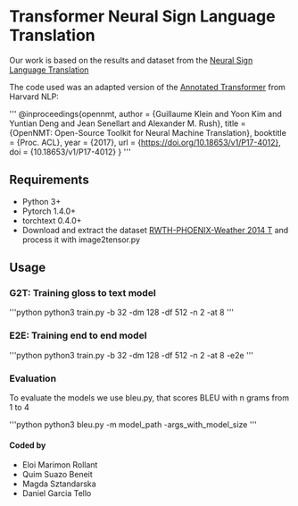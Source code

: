 # Transformer Neural Sign Language Translation

Our work is based on the results and dataset from the [Neural Sign Language Translation](https://www-i6.informatik.rwth-aachen.de/publications/download/1064/CamgozCihanHadfieldSimonKollerOscarNeyHermannBowdenRichard--NeuralSignLanguageTranslation--2018.pdf)

The code used was an adapted version of the [Annotated Transformer](https://nlp.seas.harvard.edu/2018/04/03/attention.html) from Harvard NLP:

'''
@inproceedings{opennmt,
  author    = {Guillaume Klein and
               Yoon Kim and
               Yuntian Deng and
               Jean Senellart and
               Alexander M. Rush},
  title     = {OpenNMT: Open-Source Toolkit for Neural Machine Translation},
  booktitle = {Proc. ACL},
  year      = {2017},
  url       = {https://doi.org/10.18653/v1/P17-4012},
  doi       = {10.18653/v1/P17-4012}
}
'''

## Requirements
- Python 3+
- Pytorch 1.4.0+
- torchtext 0.4.0+
- Download and extract the dataset [RWTH-PHOENIX-Weather 2014 T](https://www-i6.informatik.rwth-aachen.de/~koller/RWTH-PHOENIX-2014-T/) and process it with image2tensor.py

## Usage 

### G2T: Training gloss to text model  

'''python
python3 train.py -b 32 -dm 128 -df 512 -n 2 -at 8
'''
### E2E: Training end to end model 

'''python
python3 train.py -b 32 -dm 128 -df 512 -n 2 -at 8 -e2e
'''

### Evaluation

To evaluate the models we use bleu.py, that scores BLEU with n grams from 1 to 4

'''python
python3 bleu.py -m model_path -args_with_model_size
'''

#### Coded by
- Eloi Marimon Rollant
- Quim Suazo Beneit
- Magda Sztandarska
- Daniel Garcia Tello


